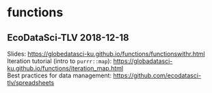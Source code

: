 # functions
## EcoDataSci-TLV 2018-12-18

Slides: https://globedatasci-ku.github.io/functions/functionswithr.html  
Iteration tutorial (intro to `purrr::map`): https://globadatasci-ku.github.io/functions/iteration_map.html  
Best practices for data management: https://github.com/ecodatasci-tlv/spreadsheets
